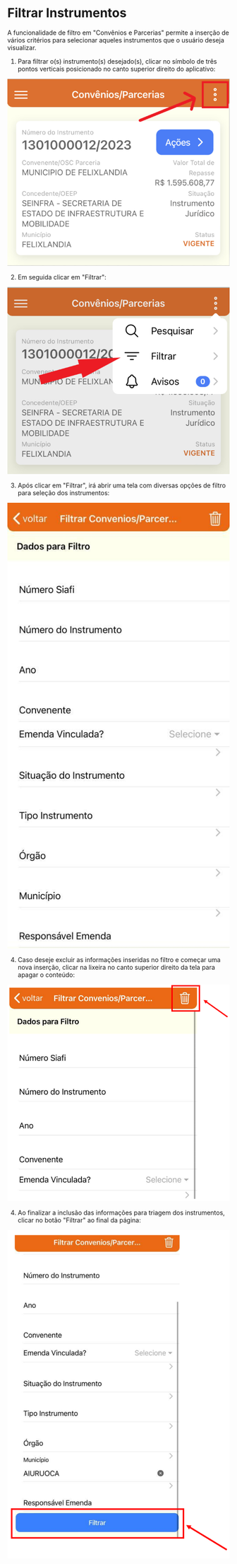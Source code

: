 # Filtrar Instrumentos

A funcionalidade de filtro em "Convênios e Parcerias" permite a inserção de vários critérios para selecionar aqueles instrumentos que o usuário deseja visualizar.

1. Para filtrar o(s) instrumento(s) desejado(s), clicar no símbolo de três pontos verticais posicionado no canto superior direito do aplicativo:

![](<../../../.gitbook/assets/image (58).png>)

2. Em seguida clicar em "Filtrar":

![](<../../../.gitbook/assets/image (56).png>)

3. Após clicar em "Filtrar", irá abrir uma tela com diversas opções de filtro para seleção dos instrumentos:

<mark style="color:red;"></mark>![](<../../../.gitbook/assets/WhatsApp Image 2023-03-01 at 10.24.35.jpeg>)<mark style="color:red;"></mark>

4. Caso deseje excluir as informações inseridas no filtro e começar uma nova inserção, clicar na lixeira no canto superior direito da tela para apagar o conteúdo:

![](<../../../.gitbook/assets/image (60).png>)

4. Ao finalizar a inclusão das informações para triagem dos instrumentos, clicar no botão "Filtrar" ao final da página:

![](<../../../.gitbook/assets/image (13).png>)
